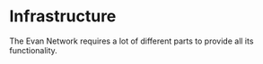 # Infrastructure

The Evan Network requires a lot of different parts to provide all its functionality.


